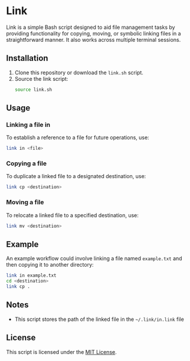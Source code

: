 # Link

Link is a simple Bash script designed to aid file management tasks by providing functionality for copying, moving, or symbolic linking files in a straightforward manner. It also works across multiple terminal sessions. 

## Installation

1. Clone this repository or download the `link.sh` script.
2. Source the link script:
    ```bash
    source link.sh
    ```

## Usage

### Linking a file in
To establish a reference to a file for future operations, use:
```bash
link in <file>
```

### Copying a file
To duplicate a linked file to a designated destination, use:
```bash
link cp <destination>
```

### Moving a file
To relocate a linked file to a specified destination, use:
```bash
link mv <destination>
```


## Example

An example workflow could involve linking a file named `example.txt` and then copying it to another directory:
```bash
link in example.txt
cd <destination>
link cp .
```

## Notes

- This script stores the path of the linked file in the `~/.link/in.link` file

## License

This script is licensed under the [MIT License](LICENSE).
